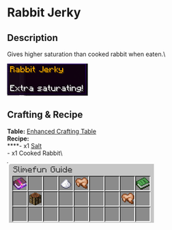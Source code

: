 # Rabbit Jerky

## Description

Gives higher saturation than cooked rabbit when eaten.\


![](<../../../.gitbook/assets/image (82).png>)

## Crafting & Recipe

**Table:** [Enhanced Crafting Table](../basic-machines/enhanced-crafting-table.md)\
**Recipe:**\
****- x1 [Salt](../miscellaneous-items/salt.md)\
\- x1 Cooked Rabbit\


![Crafting Recipe for Rabbit Jerky](<../../../.gitbook/assets/image (83).png>)
